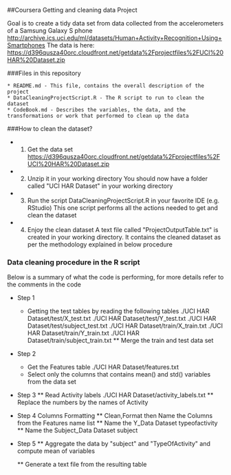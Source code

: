 ##Coursera Getting and cleaning data Project 

Goal is to create a tidy data set from data collected from the accelerometers of a Samsung Galaxy S phone
http://archive.ics.uci.edu/ml/datasets/Human+Activity+Recognition+Using+Smartphones
The data is here:
https://d396qusza40orc.cloudfront.net/getdata%2Fprojectfiles%2FUCI%20HAR%20Dataset.zip

###Files in this repository

	* README.md - This file, contains the overall description of the project
	* DataCleaningProjectScript.R - The R script to run to clean the dataset
	* CodeBook.md - Describes the variables, the data, and the transformations or work that performed to clean up the data

###How to clean the dataset?

* 1) Get the data set 
https://d396qusza40orc.cloudfront.net/getdata%2Fprojectfiles%2FUCI%20HAR%20Dataset.zip

* 2) Unzip it in your working directory
You should now have a folder called "UCI HAR Dataset" in your working directory

* 3) Run the script DataCleaningProjectScript.R in your favorite IDE (e.g. RStudio)
This one script performs all the actions needed to get and clean the dataset

* 4) Enjoy the clean dataset 
A text file called "ProjectOutputTable.txt" is created in your working directory.
It contains the cleaned dataset as per the methodology explained in below procedure

### Data cleaning procedure in the R script
Below is a summary of what the code is performing, for more details refer to the comments in the code

*  Step 1
	* Getting the test tables by reading the following tables
./UCI HAR Dataset/test/X_test.txt
./UCI HAR Dataset/test/Y_test.txt
./UCI HAR Dataset/test/subject_test.txt
./UCI HAR Dataset/train/X_train.txt
./UCI HAR Dataset/train/Y_train.txt
./UCI HAR Dataset/train/subject_train.txt
	** Merge the train and test data set


*  Step 2
	* Get the Features table
./UCI HAR Dataset/features.txt
	* Select only the columns that contains mean() and std() variables from the data set


*  Step 3 
	** Read Activity labels
./UCI HAR Dataset/activity_labels.txt
	** Replace the numbers by the names of Activity


*  Step 4  Columns Formatting
	** Clean,Format then Name the Columns from the Features name list
	** Name the Y_Data Dataset
typeofactivity
	** Name the Subject_Data Dataset
subject


*  Step 5 
	** Aggregate the data by "subject" and "TypeOfActivity" and compute mean of variables

	** Generate a text file from the resulting table




